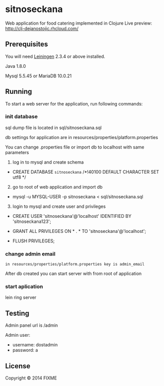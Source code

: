 # sitnoseckana

Web application for food catering implemented in Clojure
    Live preview: http://clj-dejanostojic.rhcloud.com/

## Prerequisites

You will need [Leiningen][1] 2.3.4 or above installed.

Java 1.8.0

Mysql 5.5.45 or MariaDB 10.0.21

[1]: https://github.com/technomancy/leiningen

## Running

To start a web server for the application, run following commands:

### init database
sql dump file is located in sql/sitnoseckana.sql

db settings for application are in resources/properties/platform.properties

You can change .properties file or import db to localhost with same parameters

1) log in to mysql and create schema

- CREATE DATABASE `sitnoseckana` /*!40100 DEFAULT CHARACTER SET utf8 */

2) go to root of web application and import db

- mysql -u MYSQL-USER -p sitnoseckana < sql/sitnoseckana.sql

3) login to mysql and create user and privileges

- CREATE USER 'sitnoseckana'@'localhost' IDENTIFIED BY 'sitnoseckana123';

- GRANT ALL PRIVILEGES ON * . * TO 'sitnoseckana'@'localhost';

- FLUSH PRIVILEGES;

### change admin email
    in resources/properties/platform.properties key is admin_email


After db created you can start server with from root of application

### start aplication
lein ring server

## Testing
Admin panel url is /admin

Admin user:

- username: dostadmin
- password: a



## License

Copyright © 2014 FIXME
